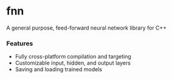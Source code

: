 # fnn
A general purpose, feed-forward neural network library for C++

### Features
 - Fully cross-platform compilation and targeting
 - Customizable input, hidden, and output layers
 - Saving and loading trained models
